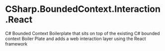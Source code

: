 # CSharp.BoundedContext.Interaction.React
C# Bounded Context Boilerplate that sits on top of the existing C# bounded context Boiler Plate and adds a web interaction layer using the React framework
